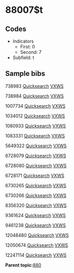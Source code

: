 # 88007$t

## Codes

-   Indicators
    -   First: 0
    -   Second: 7
-   Subfield: t

## Sample bibs

738983 [Quicksearch](https://search.library.yale.edu/catalog/738983) [VXWS](http://prodorbis.library.yale.edu:7014/vxws/GetHoldingsService?bibId=738983)

738984 [Quicksearch](https://search.library.yale.edu/catalog/738984) [VXWS](http://prodorbis.library.yale.edu:7014/vxws/GetHoldingsService?bibId=738984)

1007734 [Quicksearch](https://search.library.yale.edu/catalog/1007734) [VXWS](http://prodorbis.library.yale.edu:7014/vxws/GetHoldingsService?bibId=1007734)

1034012 [Quicksearch](https://search.library.yale.edu/catalog/1034012) [VXWS](http://prodorbis.library.yale.edu:7014/vxws/GetHoldingsService?bibId=1034012)

1080933 [Quicksearch](https://search.library.yale.edu/catalog/1080933) [VXWS](http://prodorbis.library.yale.edu:7014/vxws/GetHoldingsService?bibId=1080933)

1083331 [Quicksearch](https://search.library.yale.edu/catalog/1083331) [VXWS](http://prodorbis.library.yale.edu:7014/vxws/GetHoldingsService?bibId=1083331)

5649322 [Quicksearch](https://search.library.yale.edu/catalog/5649322) [VXWS](http://prodorbis.library.yale.edu:7014/vxws/GetHoldingsService?bibId=5649322)

6728079 [Quicksearch](https://search.library.yale.edu/catalog/6728079) [VXWS](http://prodorbis.library.yale.edu:7014/vxws/GetHoldingsService?bibId=6728079)

6728080 [Quicksearch](https://search.library.yale.edu/catalog/6728080) [VXWS](http://prodorbis.library.yale.edu:7014/vxws/GetHoldingsService?bibId=6728080)

6728171 [Quicksearch](https://search.library.yale.edu/catalog/6728171) [VXWS](http://prodorbis.library.yale.edu:7014/vxws/GetHoldingsService?bibId=6728171)

6730265 [Quicksearch](https://search.library.yale.edu/catalog/6730265) [VXWS](http://prodorbis.library.yale.edu:7014/vxws/GetHoldingsService?bibId=6730265)

6730266 [Quicksearch](https://search.library.yale.edu/catalog/6730266) [VXWS](http://prodorbis.library.yale.edu:7014/vxws/GetHoldingsService?bibId=6730266)

8356320 [Quicksearch](https://search.library.yale.edu/catalog/8356320) [VXWS](http://prodorbis.library.yale.edu:7014/vxws/GetHoldingsService?bibId=8356320)

9361624 [Quicksearch](https://search.library.yale.edu/catalog/9361624) [VXWS](http://prodorbis.library.yale.edu:7014/vxws/GetHoldingsService?bibId=9361624)

9461238 [Quicksearch](https://search.library.yale.edu/catalog/9461238) [VXWS](http://prodorbis.library.yale.edu:7014/vxws/GetHoldingsService?bibId=9461238)

12048480 [Quicksearch](https://search.library.yale.edu/catalog/12048480) [VXWS](http://prodorbis.library.yale.edu:7014/vxws/GetHoldingsService?bibId=12048480)

12050674 [Quicksearch](https://search.library.yale.edu/catalog/12050674) [VXWS](http://prodorbis.library.yale.edu:7014/vxws/GetHoldingsService?bibId=12050674)

12247114 [Quicksearch](https://search.library.yale.edu/catalog/12247114) [VXWS](http://prodorbis.library.yale.edu:7014/vxws/GetHoldingsService?bibId=12247114)

**Parent topic:**[880](../../tags/880/880.md)

